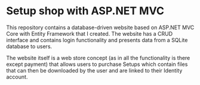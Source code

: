 # Setup shop with ASP.NET MVC
This repository contains a database-driven website based on ASP.NET MVC Core with Entity Framework that I created. 
The website has a CRUD interface and contains login functionality and presents data from a SQLite database to users.

The website itself is a web store concept (as in all the functionality is there except payment) that allows users to purchase Setups which contain files that
can then be downloaded by the user and are linked to their Identity account.
